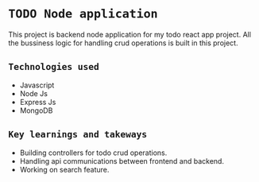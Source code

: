# `TODO Node application`
This project is backend node application for my todo react app project.
All the bussiness logic for handling crud operations is built in this project.

## `Technologies used`
- Javascript
- Node Js
- Express Js
- MongoDB

## `Key learnings and takeways`
- Building controllers for todo crud operations.
- Handling api communications between frontend and backend.
- Working on search feature.
